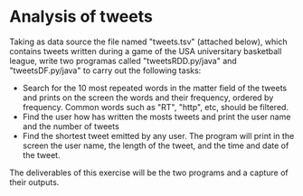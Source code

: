 ﻿# Analysis of tweets

Taking as data source the file named "tweets.tsv" (attached below), which contains tweets written during a game of the USA universitary basketball league, write two programas called "tweetsRDD.py/java" and "tweetsDF.py/java" to carry out the following tasks:

- Search for the 10 most repeated words in the matter field of the tweets and prints on the screen the words and their frequency, ordered by frequency. Common words such as "RT", "http", etc, should be filtered.
- Find the user how has written the mosts tweets and print the user name and the number of tweets
- Find the shortest tweet emitted by any user. The program will print in the screen the user name, the length of the tweet, and the time and date of the tweet.

The deliverables of this exercise will be the two programs and a capture of their outputs.
